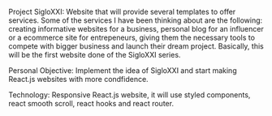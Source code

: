 Project SigloXXI: Website that will provide several templates to offer services. Some of the services I have been thinking about are the following: creating informative websites for a business, personal blog for an influencer or a ecommerce site for entrepeneurs, giving them the necessary tools to compete with bigger business and launch their dream project. Basically, this will be the first website done of the SigloXXI series. 

Personal Objective: Implement the idea of SigloXXI and start making React.js websites with more condfidence. 

Technology: Responsive React.js website, it will use styled components, react smooth scroll, react hooks and react router. 
